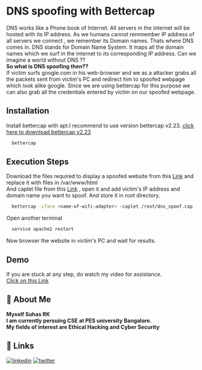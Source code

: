 
# DNS spoofing with Bettercap

DNS works like a Phone book of Internet. All servers in the internet will be hosted with its IP address. As we humans cannot remmember IP address of all servers we connect , we remember its Domain names. Thats where DNS comes in. DNS stands for Domain Name System. It maps all the domain names which we surf in the internet to its corresponding IP address. Can we imagine a world without DNS ??\
__So what is DNS spoofing then??__\
If victim surfs google.com in his web-browser and we as a attacker grabs all the packets sent from victim's PC and redirect him to spoofed webpage which look alike google. Since we are using bettercap for this purpose we can also grab all the credentials entered by victim on our spoofed webpage.

## Installation

Install bettercap with apt.I recommend to use version bettercap v2.23.
[click here to download bettercap v2.23](https://ufile.io/joxjzflg)

```bash
  bettercap
```





## Execution Steps

Download the files required to display a spoofed website from this [Link](https://drive.google.com/file/d/1L3aqTSRq6UJWBMoJK7VvyJezn0F0332T/view?usp=sharing) and replace it with files in /var/www/html\
And caplet file from this [Link](https://www.mediafire.com/file/fxg6x889a6k2nvr/dns_spoof.cap/file) , open it and add victim's IP address and domain name you want to spoof. And store it in root directory.


```bash
  bettercap -iface <name-of-wifi-adapter> -caplet /root/dns_spoof.cap
```

Open another terminal

```bash
  service apache2 restart
```

Now browser the website in victim's PC and wait for results.
## Demo

If you are stuck at any step, do watch my video for assistance.\
[Click on this Link](https://drive.google.com/file/d/1L3aqTSRq6UJWBMoJK7VvyJezn0F0332T/view?usp=sharing)



## 🚀 About Me
__Myself Suhas RK__ \
__I am currently persuing CSE at PES university Bangalore.__ \
__My fields of interest are Ethical Hacking and Cyber Security__


## 🔗 Links
[![linkedin](https://img.shields.io/badge/linkedin-0A66C2?style=for-the-badge&logo=linkedin&logoColor=white)](https://www.linkedin.com/in/suhas-rk-a23734207/)
[![twitter](https://img.shields.io/badge/twitter-1DA1F2?style=for-the-badge&logo=twitter&logoColor=white)](https://mobile.twitter.com/SuhasRK2)


